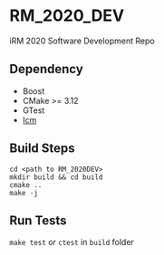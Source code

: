 # RM_2020_DEV
iRM 2020 Software Development Repo

## Dependency
* Boost
* CMake >= 3.12
* GTest
* [lcm](http://lcm-proj.github.io/)

## Build Steps
```
cd <path to RM_2020DEV>
mkdir build && cd build
cmake ..
make -j
```

## Run Tests
`make test` or `ctest` in `build` folder
